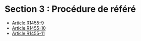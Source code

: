 # Section 3 : Procédure de référé

* [Article R1455-9](./LEGIARTI000018535968.md)
* [Article R1455-10](./LEGIARTI000018535966.md)
* [Article R1455-11](./LEGIARTI000018535964.md)
